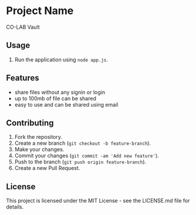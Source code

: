 # Project Name

CO-LAB Vault

## Usage

1. Run the application using `node app.js`.

## Features

- share files without any signin or login
- up to 100mb of file can be shared
- easy to use and can be shared using email

## Contributing

1. Fork the repository.
2. Create a new branch (`git checkout -b feature-branch`).
3. Make your changes.
4. Commit your changes (`git commit -am 'Add new feature'`).
5. Push to the branch (`git push origin feature-branch`).
6. Create a new Pull Request.

## License

This project is licensed under the MIT License - see the LICENSE.md file for details.


